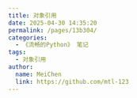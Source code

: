 ```yaml
---
title: 对象引用
date: 2025-04-30 14:35:20
permalink: /pages/13b304/
categories:
  - 《流畅的Python》 笔记
tags:
  - 对象引用
author:
  name: MeiChen
  link: https://github.com/mtl-123
---
```

